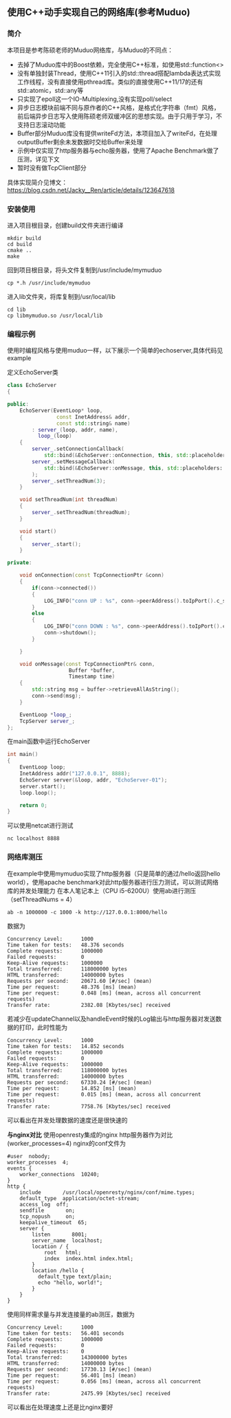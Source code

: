 ## 使用C++动手实现自己的网络库(参考Muduo)
### 简介
本项目是参考陈硕老师的Muduo网络库，与Muduo的不同点：
* 去掉了Muduo库中的Boost依赖，完全使用C++标准，如使用std::function<>
* 没有单独封装Thread，使用C++11引入的std::thread搭配lambda表达式实现工作线程，没有直接使用pthread库。类似的直接使用C++11/17的还有std::atomic，std::any等
* 只实现了epoll这一个IO-Multiplexing,没有实现poll/select
* 异步日志模块前端不同与原作者的C++风格，是格式化字符串（fmt）风格，前后端异步日志写入使用陈硕老师双缓冲区的思想实现。由于只用于学习，不支持日志滚动功能
* Buffer部分Muduo库没有提供writeFd方法，本项目加入了writeFd，在处理outputBuffer剩余未发数据时交给Buffer来处理
* 示例中仅实现了http服务器与echo服务器，使用了Apache Benchmark做了压测，详见下文
* 暂时没有做TcpClient部分

具体实现简介见博文：https://blog.csdn.net/Jacky__Ren/article/details/123647618
### 安装使用
进入项目根目录，创建build文件夹进行编译
```
mkdir build
cd build
cmake ..
make
```
回到项目根目录，将头文件复制到/usr/include/mymuduo
```
cp *.h /usr/include/mymuduo
```
进入lib文件夹，将库复制到/usr/local/lib
```
cd lib
cp libmymuduo.so /usr/local/lib
```

### 编程示例
使用时编程风格与使用muduo一样，以下展示一个简单的echoserver,具体代码见example

定义EchoServer类
```c++
class EchoServer
{

public:
    EchoServer(EventLoop* loop, 
                const InetAddress& addr,
                const std::string& name)
        : server_(loop, addr, name),
          loop_(loop)
    {
        server_.setConnectionCallback(
            std::bind(&EchoServer::onConnection, this, std::placeholders::_1));
        server_.setMessageCallback(
            std::bind(&EchoServer::onMessage, this, std::placeholders::_1, std::placeholders::_2, std::placeholders::_3)    
        );
        server_.setThreadNum(3);
    }

    void setThreadNum(int threadNum)
    {
        server_.setThreadNum(threadNum);
    }

    void start()
    {
        server_.start();
    }

private:

    void onConnection(const TcpConnectionPtr &conn)
    {
        if(conn->connected())
        {
            LOG_INFO("conn UP : %s", conn->peerAddress().toIpPort().c_str());
        }
        else
        {
            LOG_INFO("conn DOWN : %s", conn->peerAddress().toIpPort().c_str());
            conn->shutdown();
        }

    }

    void onMessage(const TcpConnectionPtr& conn,
                    Buffer *buffer, 
                    Timestamp time)
    {
        std::string msg = buffer->retrieveAllAsString();
        conn->send(msg);
    }

    EventLoop *loop_;
    TcpServer server_;
};

```
在main函数中运行EchoServer 
```c++
int main()
{
    EventLoop loop;
    InetAddress addr("127.0.0.1", 8888);
    EchoServer server(&loop, addr, "EchoServer-01");
    server.start();
    loop.loop();

    return 0;
}   
```

可以使用netcat进行测试
```
nc localhost 8888
```

### 网络库测压
在example中使用mymuduo实现了http服务器（只是简单的通过/hello返回hello world），使用apache benchmark对此http服务器进行压力测试，可以测试网络库的并发处理能力
在本人笔记本上（CPU i5-6200U）使用ab进行测压（setThreadNums = 4）
```
ab -n 1000000 -c 1000 -k http://127.0.0.1:8000/hello
```
数据为
```
Concurrency Level:      1000
Time taken for tests:   48.376 seconds
Complete requests:      1000000
Failed requests:        0
Keep-Alive requests:    1000000
Total transferred:      118000000 bytes
HTML transferred:       14000000 bytes
Requests per second:    20671.60 [#/sec] (mean)
Time per request:       48.376 [ms] (mean)
Time per request:       0.048 [ms] (mean, across all concurrent requests)
Transfer rate:          2382.08 [Kbytes/sec] received
```
若减少在updateChannel以及handleEvent时候的Log输出与http服务器对发送数据的打印，此时性能为
```
Concurrency Level:      1000
Time taken for tests:   14.852 seconds
Complete requests:      1000000
Failed requests:        0
Keep-Alive requests:    1000000
Total transferred:      118000000 bytes
HTML transferred:       14000000 bytes
Requests per second:    67330.24 [#/sec] (mean)
Time per request:       14.852 [ms] (mean)
Time per request:       0.015 [ms] (mean, across all concurrent requests)
Transfer rate:          7758.76 [Kbytes/sec] received
```
可以看出在并发处理数据的速度还是很快速的

**与nginx对比**
使用openresty集成的nginx http服务器作为对比(worker_processes=4)
nginx的conf文件为
```
#user  nobody;
worker_processes  4;
events {
    worker_connections  10240;
}
http {
    include       /usr/local/openresty/nginx/conf/mime.types;
    default_type  application/octet-stream;
    access_log  off;
    sendfile       on;
    tcp_nopush     on;
    keepalive_timeout  65;
    server {
        listen       8001;
        server_name  localhost;
        location / {
            root   html;
            index  index.html index.html;
        }
        location /hello {
          default_type text/plain;
          echo "hello, world!";
        }
    }
}
```
使用同样需求量与并发连接量的ab测压，数据为
```
Concurrency Level:      1000
Time taken for tests:   56.401 seconds
Complete requests:      1000000
Failed requests:        0
Keep-Alive requests:    0
Total transferred:      143000000 bytes
HTML transferred:       14000000 bytes
Requests per second:    17730.13 [#/sec] (mean)
Time per request:       56.401 [ms] (mean)
Time per request:       0.056 [ms] (mean, across all concurrent requests)
Transfer rate:          2475.99 [Kbytes/sec] received

```
可以看出在处理速度上还是比nginx要好
